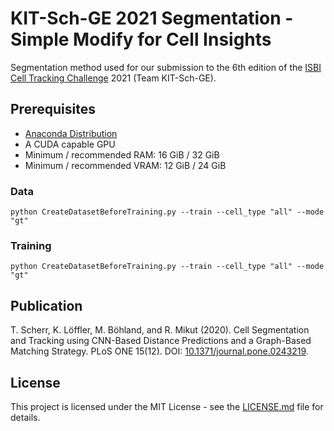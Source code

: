 # KIT-Sch-GE 2021 Segmentation - Simple Modify for Cell Insights

Segmentation method used for our submission to the 6th edition of the [ISBI Cell Tracking Challenge](http://celltrackingchallenge.net/) 2021 (Team KIT-Sch-GE).

## Prerequisites
* [Anaconda Distribution](https://www.anaconda.com/products/individual)
* A CUDA capable GPU
* Minimum / recommended RAM: 16 GiB / 32 GiB
* Minimum / recommended VRAM: 12 GiB / 24 GiB


### Data
```
python CreateDatasetBeforeTraining.py --train --cell_type "all" --mode "gt"
```
### Training
```
python CreateDatasetBeforeTraining.py --train --cell_type "all" --mode "gt"
```

## Publication ##
T. Scherr, K. Löffler, M. Böhland, and R. Mikut (2020). Cell Segmentation and Tracking using CNN-Based Distance Predictions and a Graph-Based Matching Strategy. PLoS ONE 15(12). DOI: [10.1371/journal.pone.0243219](https://doi.org/10.1371/journal.pone.0243219).

## License ##
This project is licensed under the MIT License - see the [LICENSE.md](LICENSE.md) file for details.